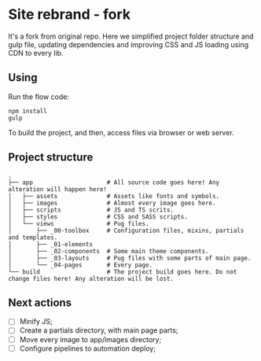 # Site rebrand - fork
It's a fork from original repo. Here we simplified project folder structure and gulp file, updating dependencies and improving CSS and JS loading using CDN to every lib.

## Using
Run the flow code:


```
npm install
gulp
```

To build the project, and then, access files via browser or web server.

## Project structure

    .
    ├── app                     # All source code goes here! Any alteration will happen here!
    │   ├── assets              # Assets like fonts and symbols.
    │   ├── images              # Almost every image goes here.
    │   ├── scripts             # JS and TS scrits.
    │   ├── styles              # CSS and SASS scripts.
    │   └── views               # Pug files.
    │       ├── _00-toolbox     # Configuration files, mixins, partials and templates.
    │       ├── _01-elements    
    │       ├── _02-components  # Some main theme components.
    │       ├── _03-layouts     # Pug files with some parts of main page.
    │       └── _04-pages       # Every page.
    └── build                   # The project build goes here. Do not change files here! Any alteration will be lost.


## Next actions
- [ ] Minify JS;
- [ ] Create a partials directory, with main page parts;
- [ ] Move every image to app/images directory;
- [ ] Configure pipelines to automation deploy; 
